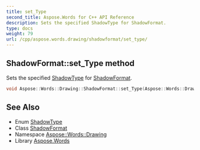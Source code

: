 ```yaml
---
title: set_Type
second_title: Aspose.Words for C++ API Reference
description: Sets the specified ShadowType for ShadowFormat.
type: docs
weight: 79
url: /cpp/aspose.words.drawing/shadowformat/set_type/
---
```

## ShadowFormat::set_Type method


Sets the specified [ShadowType](../../shadowtype/) for [ShadowFormat](../).

```cpp
void Aspose::Words::Drawing::ShadowFormat::set_Type(Aspose::Words::Drawing::ShadowType value)
```

## See Also

* Enum [ShadowType](../../shadowtype/)
* Class [ShadowFormat](../)
* Namespace [Aspose::Words::Drawing](../../)
* Library [Aspose.Words](../../../)
